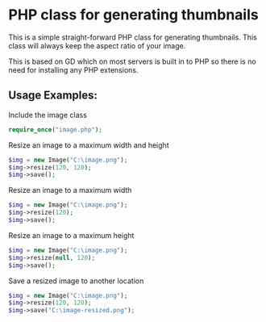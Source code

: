 PHP class for generating thumbnails
===================================

This is a simple straight-forward PHP class for generating thumbnails. This class will always keep the aspect ratio of your image. 

This is based on GD which on most servers is built in to PHP so there is no need for installing any PHP extensions.

Usage Examples:
---------------
Include the image class
```php
require_once("image.php");
```

Resize an image to a maximum width and height
```php
$img = new Image("C:\image.png");
$img->resize(120, 120);
$img->save();
```

Resize an image to a maximum width
```php
$img = new Image("C:\image.png");
$img->resize(120);
$img->save();
```

Resize an image to a maximum height
```php
$img = new Image("C:\image.png");
$img->resize(null, 120);
$img->save();
```

Save a resized image to another location
```php
$img = new Image("C:\image.png");
$img->resize(120, 120);
$img->save("C:\image-resized.png");
```
